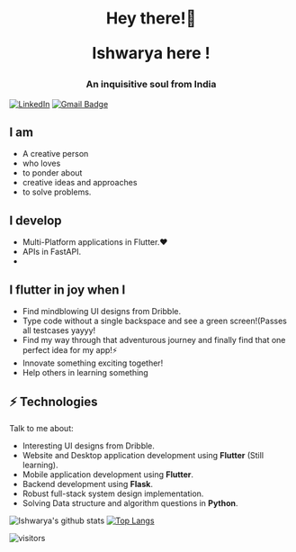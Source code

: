 <h1 align="center">Hey there!👋 
  
  Ishwarya here !</h1>
<h3 align="center">An inquisitive soul from India</h3>

[![LinkedIn](https://img.shields.io/badge/ishwarya-%230077B5.svg?style=flat-square&logo=linkedin&logoColor=white)](https://www.linkedin.com/in/ishwarya-devanathan/) [![Gmail Badge](https://img.shields.io/badge/-Gmail-c14438?style=flat-square&logo=Gmail&logoColor=white&link=mailto:ishudev2021@gmail.com)](mailto:ishudev2021@gmail.com)


## I am
- A creative person
- who loves
- to ponder about 
- creative ideas and approaches
- to solve problems.
## I develop
- Multi-Platform applications in Flutter.❤️
- APIs in FastAPI.
- 
## I flutter in joy when I
- Find mindblowing UI designs from Dribble.
- Type code without a single backspace and see a green screen!(Passes all testcases yayyy!
- Find my way through that adventurous journey and finally find that one perfect idea for my app!⚡
- Innovate something exciting together!
- Help others in learning something

## ⚡ Technologies
Talk to me about:
- Interesting UI designs from Dribble.
- Website and Desktop application development using **Flutter** (Still learning).
- Mobile application development using **Flutter**.
- Backend development using **Flask**.
- Robust full-stack system design implementation.
- Solving Data structure and algorithm questions in **Python**.

![Ishwarya's github stats](https://github-readme-stats.vercel.app/api?username=iamishu2908&show_icons=true&theme=radical)
[![Top Langs](https://github-readme-stats.vercel.app/api/top-langs/?username=iamishu2908&layout=compact&theme=radical)](https://github.com/anuraghazra/github-readme-stats)

![visitors](https://visitor-badge.glitch.me/badge?page_id=iamishu2908.iamishu2908)

